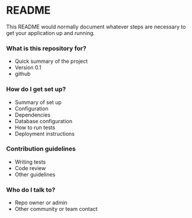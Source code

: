 # README #

This README would normally document whatever steps are necessary to get your application up and running.

### What is this repository for? ###

* Quick summary of the project
* Version 0.1
* github

### How do I get set up? ###

* Summary of set up
* Configuration
* Dependencies
* Database configuration
* How to run tests
* Deployment instructions

### Contribution guidelines ###

* Writing tests
* Code review
* Other guidelines

### Who do I talk to? ###

* Repo owner or admin
* Other community or team contact
